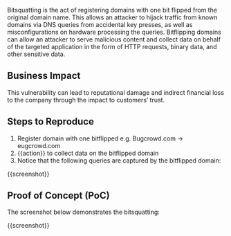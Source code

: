 Bitsquatting is the act of registering domains with one bit flipped from the original domain name. This allows an attacker to hijack traffic from known domains via DNS queries from accidental key presses, as well as misconfigurations on hardware processing the queries. Bitflipping domains can allow an attacker to serve malicious content and collect data on behalf of the targeted application in the form of HTTP requests, binary data, and other sensitive data.

## Business Impact

This vulnerability can lead to reputational damage and indirect financial loss to the company through the impact to customers’ trust.

## Steps to Reproduce

1. Register domain with one bitflipped e.g. Bugcrowd.com -> eugcrowd.com
1. {{action}} to collect data on the bitflipped domain
1. Notice that the following queries are captured by the bitflipped domain:

{{screenshot}}

## Proof of Concept (PoC)

The screenshot below demonstrates the bitsquatting:

{{screenshot}}
